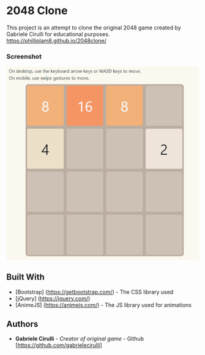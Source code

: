 # 2048 Clone
This project is an attempt to clone the original 2048 game created by Gabriele Cirulli for educational purposes.
https://philliplam8.github.io/2048clone/

### Screenshot
<img src='./assets/2048%20demo%20image.png?raw=true' alt='demo image'>

## Built With

* [Bootstrap] (https://getbootstrap.com/) - The CSS library used
* [jQuery] (https://jquery.com/)
* [AnimeJS] (https://animejs.com/) - The JS library used for animations

## Authors
* **Gabriele Cirulli** - *Creator of original game* - Github [https://github.com/gabrielecirulli]

